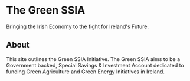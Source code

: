 # The Green SSIA
Bringing the Irish Economy to the fight for Ireland's Future. 

## About
This site outlines the Green SSIA Initiative. The Green SSIA aims to be a Government backed, Special Savings & Investment Account dedicated to funding Green Agriculture and Green Energy Initiatives in Ireland. 
